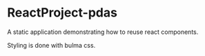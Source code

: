 # ReactProject-pdas
A static application demonstrating how to reuse react components.

Styling is done with bulma css.
